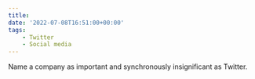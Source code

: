 ```yaml
---
title:
date: '2022-07-08T16:51:00+00:00'
tags:
    - Twitter
    - Social media
---
```


Name a company as important and synchronously insignificant as Twitter.